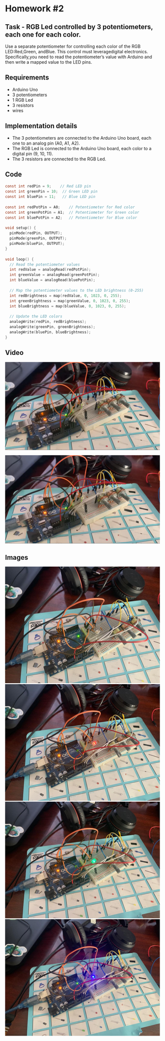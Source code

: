 # Homework #2

## Task - RGB Led controlled by 3 potentiometers, each one for each color.
Use a separate potentiometer for controlling each color of the RGB LED:Red,Green, andBlue.  This control must leveragedigital electronics.  Specifically,you  need  to  read  the  potentiometer’s  value  with  Arduino  and  then  write a mapped value to the LED pins.

## Requirements
- Arduino Uno
- 3 potentiometers
- 1 RGB Led
- 3 resistors 
- wires

## Implementation details
- The 3 potentiometers are connected to the Arduino Uno board, each one to an analog pin (A0, A1, A2).
- The RGB Led is connected to the Arduino Uno board, each color to a digital pin (9, 10, 11).
- The 3 resistors are connected to the RGB Led.

## Code 
```c
const int redPin = 9;    // Red LED pin
const int greenPin = 10;  // Green LED pin
const int bluePin = 11;   // Blue LED pin

const int redPotPin = A0;    // Potentiometer for Red color
const int greenPotPin = A1;  // Potentiometer for Green color
const int bluePotPin = A2;   // Potentiometer for Blue color

void setup() {
  pinMode(redPin, OUTPUT);
  pinMode(greenPin, OUTPUT);
  pinMode(bluePin, OUTPUT);
}

void loop() {
  // Read the potentiometer values
  int redValue = analogRead(redPotPin);
  int greenValue = analogRead(greenPotPin);
  int blueValue = analogRead(bluePotPin);

  // Map the potentiometer values to the LED brightness (0-255)
  int redBrightness = map(redValue, 0, 1023, 0, 255);
  int greenBrightness = map(greenValue, 0, 1023, 0, 255);
  int blueBrightness = map(blueValue, 0, 1023, 0, 255);

  // Update the LED colors
  analogWrite(redPin, redBrightness);
  analogWrite(greenPin, greenBrightness);
  analogWrite(bluePin, blueBrightness);
}
```

## Video
[![Watch the video](assets/thumbnail.jpg)](https://youtu.be/34BXTwMJW_8)
<!-- make the video open in a new tab -->
<a href="https://youtu.be/34BXTwMJW_8" target="_blank"><img src="assets/thumbnail.jpg"></a>

## Images
![off](assets/4.jpg)
![red](assets/1.jpg)
![blue](assets/2.jpg)
![green](assets/3.jpg)
